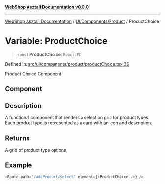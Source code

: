[**WebShop Asztali Documentation v0.0.0**](../../../../README.md)

***

[WebShop Asztali Documentation](../../../../modules.md) / [UI/Components/Product](../README.md) / ProductChoice

# Variable: ProductChoice

> `const` **ProductChoice**: `React.FC`

Defined in: [src/ui/companents/product/productChoice.tsx:36](https://github.com/yourusername/webshop_asztali/blob/6cd6b8ff5f7d5531f80a92ddbde9cd7ab8ecd569/src/ui/companents/product/productChoice.tsx#L36)

Product Choice Component

## Component

## Description

A functional component that renders a selection grid for product types.
Each product type is represented as a card with an icon and description.

## Returns

A grid of product type options

## Example

```ts
<Route path="/addProduct/select" element={<ProductChoice />} />
```
